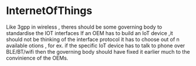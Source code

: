 # InternetOfThings
Like 3gpp in wireless , theres should be some governing body to standardise the IOT interfaces 
If an OEM has to build an IoT device ,it should not be thinking of the interface protocol it has to choose out of n available otions , for ex. if the specific IoT device has to talk to phone over BLE/BT/wifi then the governing body should have fixed it earlier much to the convinience of the OEMs.

